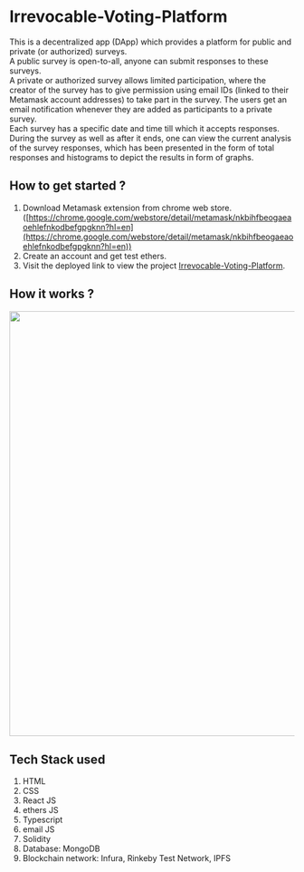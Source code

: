 # Irrevocable-Voting-Platform

This is a decentralized app (DApp) which provides a platform for public and private (or authorized) surveys.\
A public survey is open-to-all, anyone can submit responses to these surveys.\
A private or authorized survey allows limited participation, where the creator of the survey has to give permission using email IDs (linked to their Metamask account addresses) to take part in the survey. The users get an email notification whenever they are added as participants to a private survey.\
Each survey has a specific date and time till which it accepts responses.\
During the survey as well as after it ends, one can view the current analysis of the survey responses, which has been presented in the form of total responses and histograms to depict the results in form of graphs.

## How to get started ?
1. Download Metamask extension from chrome web store.([https://chrome.google.com/webstore/detail/metamask/nkbihfbeogaeaoehlefnkodbefgpgknn?hl=en](https://chrome.google.com/webstore/detail/metamask/nkbihfbeogaeaoehlefnkodbefgpgknn?hl=en))
2. Create an account and get test ethers.
3. Visit the deployed link to view the project [Irrevocable-Voting-Platform](https://irrevocable-voting-platform.vercel.app/).

## How it works ?
<img src="dapp-frontend/ui/public/read.png" width="750">

## Tech Stack used
1. HTML
2. CSS
3. React JS
4. ethers JS
5. Typescript
6. email JS
7. Solidity
8. Database: MongoDB
9. Blockchain network: Infura, Rinkeby Test Network, IPFS
